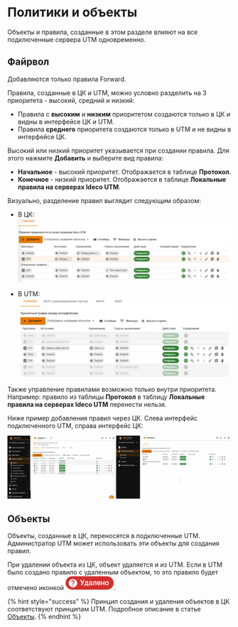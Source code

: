 # Политики и объекты

Объекты и правила, созданные в этом разделе влияют на все подключенные сервера UTM одновременно.

## Файрвол

Добавляются только правила Forward.

Правила, созданные в ЦК и UTM, можно условно разделить на 3 приоритета - высокий, средний и низкий: 
* Правила с **высоким** и **низким** приоритетом создаются только в ЦК и видны в интерфейсе ЦК и UTM. 
* Правила **среднего** приоритета создаются только в UTM и не видны в интерфейсе ЦК.

Высокий или низкий приоритет указывается при создании правила. Для этого нажмите **Добавить** и выберите вид правила:
* **Начальное** - высокий приоритет. Отображается в таблице **Протокол**.
* **Конечное** - низкий приоритет. Отображается в таблице **Локальные правила на серверах Ideco UTM**.

Визуально, разделение правил выглядит следующим образом:
 * В ЦК:
  ![](../../../.gitbook/assets/policies-and-objects1.png)

 * В UTM:
  ![](../../../.gitbook/assets/policies-and-objects.png)

Также управление правилами возможно только внутри приоритета. Например: правило из таблицы **Протокол** в таблицу **Локальные правила на серверах Ideco UTM** перенести нельзя.

Ниже пример добавления правил через ЦК. Слева интерфейс подключенного UTM, справа интерфейс ЦК:

![](../../../.gitbook/assets/policies-and-objects.gif)

## Объекты

Объекты, созданные в ЦК, переносятся в подключенные UTM. Администратор UTM может использовать эти объекты для создания правил.

При удалении объекта из ЦК, объект удаляется и из UTM. Если в UTM было создано правило с удаленным объектом, то это правило будет отмечено иконкой ![](../../../.gitbook/assets/icon-delete.png).

{% hint style="success" %}
Принцип создания и удаления объектов в ЦК соответствуют принципам UTM. Подробное описание в статье [Объекты](../../access-rules/aliases.md).
{% endhint %}